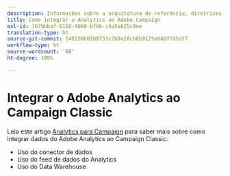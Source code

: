 ```yaml
---
description: Informações sobre a arquitetura de referência, diretrizes, etapas de configuração e testes que os especialistas em implementação precisam seguir ao integrar o Adobe Analytics ao Adobe Campaign.
title: Como integrar o Analytics ao Adobe Campaign
exl-id: 7079bbaf-5110-4068-bf66-c4a5a625c9ee
translation-type: ht
source-git-commit: 549258b0168733c7b0e28cb8b9125e68dffd5df7
workflow-type: ht
source-wordcount: '68'
ht-degree: 100%

---
```


# Integrar o Adobe Analytics ao Campaign Classic

Leia este artigo [Analytics para Campaign](https://helpx.adobe.com/br/marketing-cloud/how-to/analytics-ac.html) para saber mais sobre como integrar dados do Adobe Analytics ao Campaign Classic:

* Uso do conector de dados
* Uso do feed de dados do Analytics
* Uso do Data Warehouse
